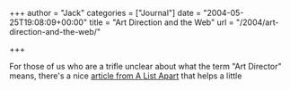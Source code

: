 +++
author = "Jack"
categories = ["Journal"]
date = "2004-05-25T19:08:09+00:00"
title = "Art Direction and the Web"
url = "/2004/art-direction-and-the-web/"

+++

For those of us who are a trifle unclear about what the term "Art Director" means, there's a nice [article from A List Apart][1] that helps a little

 [1]: http://www.alistapart.com/articles/artdirweb/